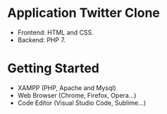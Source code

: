 # Application Twitter Clone
* Frontend: HTML and CSS.
* Backend: PHP 7.
# Getting Started
* XAMPP (PHP, Apache and Mysql)
* Web Browser (Chrome, Firefox, Opera...)
* Code Editor (Visual Studio Code, Sublime...)
